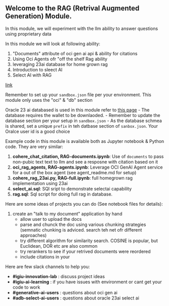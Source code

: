 
## Welcome to the RAG (Retrival Augmented Generation) Module. 

In this module, we will experiment with the llm ability to answer questions using  proprietary data


In this module we will look at following ability:
1. "Documents" attribute of oci gen ai api & ability for citations
2. Using Oci Agents ofr "off the shelf Rag ability 
3. leveraging 23ai database for home grown rag 
4. Introduction to sleect AI 
5. Select AI with RAG


[link](https://)

Remember to set up your `sandbox.json` file per your environment. This module only uses the "oci" & "db" section 

Oracle 23 ai databased is used in this module refer to [this page](https://confluence.oraclecorp.com/confluence/display/D2OPS/AISandbox#AISandbox-ToAccessADW)
    - The database requires the wallet to be downlaoded. 
    - Remember to update the database section per your setup in `sandbox.json` 
    - As the database schmea is shared, set a unique `prefix` in teh datbase section of `sanbox.json`. Your Oralce user id is a good choice

Example code in this module is available both as Jupyter notebook & Python code. They are very similar:

1. **cohere_chat_citation, RAG-documents.ipynb**: Use of `documents`  to pass non-pubic text text to llm and see a resposne with citation based on it 
2. **oci_rag_agents, RAG-agents.ipynb**: Leverage  OCI GenAI Agent service for a out of the box agent (see agent_readme.md for setup) 
3. **cohere_rag_23ai.py, RAG-full.ipynb**: full homegrown rag implementation using 23ai
4. **select_ai.sql**: SQl sript to demonstrate selectai capability
5. **rag.sql**: Sql script for doing full rag in database.



Here are some ideas of projects you can do (See notebook files for details):
   
1. create an "talk to my document" application by hand 
    - allow user to upload the docs
    - parse and chunck the doc using various chunking strategies (semnatic chunking is adviced. search teh net ofr different approaches)
    - try different algorithm for similarity search. COSINE is popular, but Euclidean, DOR etc are also common 
    - try rerankers to see if your retrived documents were reordered
    - include citations in your

Here are few slack channels to help you:  

- **#igiu-innovation-lab** : discuss project ideas
- **#igiu-ai-learning** : if you have issues with environment or cant get your code to work 
- **#generative-ai-users** : questions about oci gen ai 
- **#adb-select-ai-users** : questions about oracle 23ai select ai 

